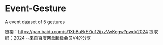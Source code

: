 # Event-Gesture
A event dataset of 5 gestures

链接：https://pan.baidu.com/s/1XbBuEkEZiu12ijxzVwKegw?pwd=2024 
提取码：2024 
--来自百度网盘超级会员V4的分享
